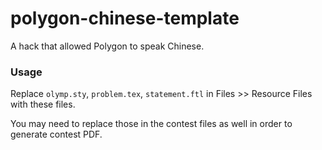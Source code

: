 # polygon-chinese-template

A hack that allowed Polygon to speak Chinese.

### Usage

Replace `olymp.sty`, `problem.tex`, `statement.ftl` in Files >> Resource Files with these files.

You may need to replace those in the contest files as well in order to generate contest PDF.
